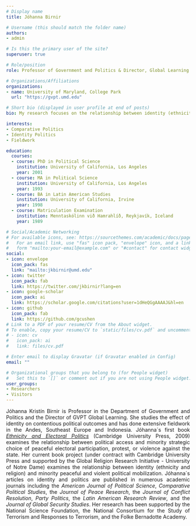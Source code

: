 ```yaml
---
# Display name
title: Jóhanna Birnir

# Username (this should match the folder name)
authors:
- admin

# Is this the primary user of the site?
superuser: true

# Role/position
role: Professor of Government and Politics & Director, Global Learning

# Organizations/Affiliations
organizations:
- name: University of Maryland, College Park
  url: "https://gvpt.umd.edu"

# Short bio (displayed in user profile at end of posts)
bio: My research focuses on the relationship between identity (ethnicity, religion, gender) and contentious political outcomes (elections and violence), often as mitigated by institutions.

interests:
- Comparative Politics
- Identity Politics
- Fieldwork

education:
  courses:
  - course: PhD in Political Science
    institution: University of California, Los Angeles
    year: 2001
  - course: MA in Political Science
    institution: University of California, Los Angeles
    year: 1993
  - course: BA in Latin American Studies
    institution: University of California, Irvine
    year: 1998
  - course: Matriculation Examination
    institution: Menntaskólinn við Hamrahlíð, Reykjavík, Iceland
    year: 1989

# Social/Academic Networking
# For available icons, see: https://sourcethemes.com/academic/docs/page-builder/#icons
#   For an email link, use "fas" icon pack, "envelope" icon, and a link in the
#   form "mailto:your-email@example.com" or "#contact" for contact widget.
social:
- icon: envelope
  icon_pack: fas
  link: "mailto:jkbirnir@umd.edu"
- icon: twitter
  icon_pack: fab
  link: https://twitter.com/jkbirnir?lang=en
- icon: google-scholar
  icon_pack: ai
  link: https://scholar.google.com/citations?user=1dHeQGgAAAAJ&hl=en
- icon: github
  icon_pack: fab
  link: https://github.com/gcushen
# Link to a PDF of your resume/CV from the About widget.
# To enable, copy your resume/CV to `static/files/cv.pdf` and uncomment the lines below.
# - icon: cv
#   icon_pack: ai
#   link: files/cv.pdf

# Enter email to display Gravatar (if Gravatar enabled in Config)
email: ""

# Organizational groups that you belong to (for People widget)
#   Set this to `[]` or comment out if you are not using People widget.
user_groups:
- Researchers
- Visitors
---
```


<p align="justify">Jóhanna Kristín Birnir is Professor in the Department of Government and Politics and the Director of GVPT Global Learning. She studies the effect of identity on contentious political outcomes and has done extensive fieldwork in the Andes, Southeast Europe and Indonesia.  Jóhanna´s  first book <a href="https://www.cambridge.org/core/books/ethnicity-and-electoral-politics/7ED34C5132DF68D4B34012256EA1BC7F"><i>Ethnicity and Electoral Politics</i></a> (Cambridge University Press, 2009) examines the relationship between political access and minority strategic choice of peaceful electoral participation, protest, or violence against the state.  Her current book project (under contract with Cambridge University Press and supported by the Global Religion Research Initiative - University of Notre Dame) examines the relationship between identity (ethnicity and religion) and minority peaceful and violent political mobilization.  Jóhanna´s articles on identity and politics are published in numerous academic journals including the <i>American Journal of Political Science</i>, <i>Comparative Political Studies</i>, the <i>Journal of Peace Research</i>, the <i>Journal of Conflict Resolution</i>, <i>Party Politics</i>, the <i>Latin American Research Review</i>, and the <i>Journal of Global Security Studies</i>.  Her research has been supported by the National Science Foundation, the National Consortium for the Study of Terrorism and Responses to Terrorism, and the Folke Bernadotte Academy.</p> 
